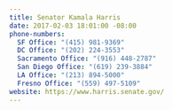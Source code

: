 ```yaml
---
title: Senator Kamala Harris
date: 2017-02-03 18:01:00 -08:00
phone-numbers:
  SF Office: "(415) 981-9369"
  DC Office: "(202) 224-3553"
  Sacramento Office: "(916) 448-2787"
  San Diego Office: "(619) 239-3884"
  LA Office: "(213) 894-5000"
  Fresno Office: "(559) 497-5109"
website: https://www.harris.senate.gov/
---
```


